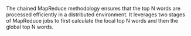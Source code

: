 The chained MapReduce methodology ensures that the top N words are processed efficiently in a distributed environment. It leverages two stages of MapReduce jobs to first calculate the local top N words and then the global top N words.
